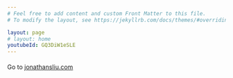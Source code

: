```yaml
---
# Feel free to add content and custom Front Matter to this file.
# To modify the layout, see https://jekyllrb.com/docs/themes/#overriding-theme-defaults

layout: page
# layout: home
youtubeId: GQ3DiW1eSLE
---
```

<div style="line-height: 200%; float : 'right'%">

Go to <a href="http://www.jonathansliu.com/">jonathansliu.com</a>

<!-- <p>
Hello! I'm a junior studying computer science at Carnegie Mellon University. 
</p>
<p>
I like computer graphics, animation, and illustration, among other things :D
</p> -->

</div>
